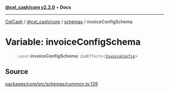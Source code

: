 [**@cel_cash/core v2.2.0**](../../README.md) • **Docs**

***

[CelCash](../../../../packages.md) / [@cel\_cash/core](../../README.md) / [schemas](../README.md) / invoiceConfigSchema

# Variable: invoiceConfigSchema

> `const` **invoiceConfigSchema**: `ZodEffects`\<[`InvoiceConfig`](../../types/type-aliases/InvoiceConfig.md)\>

## Source

[packages/core/src/schemas/common.ts:129](https://github.com/Pyxlab/celcash/blob/f7cdc752c29f8a0dcef033e212602412d2050afc/packages/core/src/schemas/common.ts#L129)
